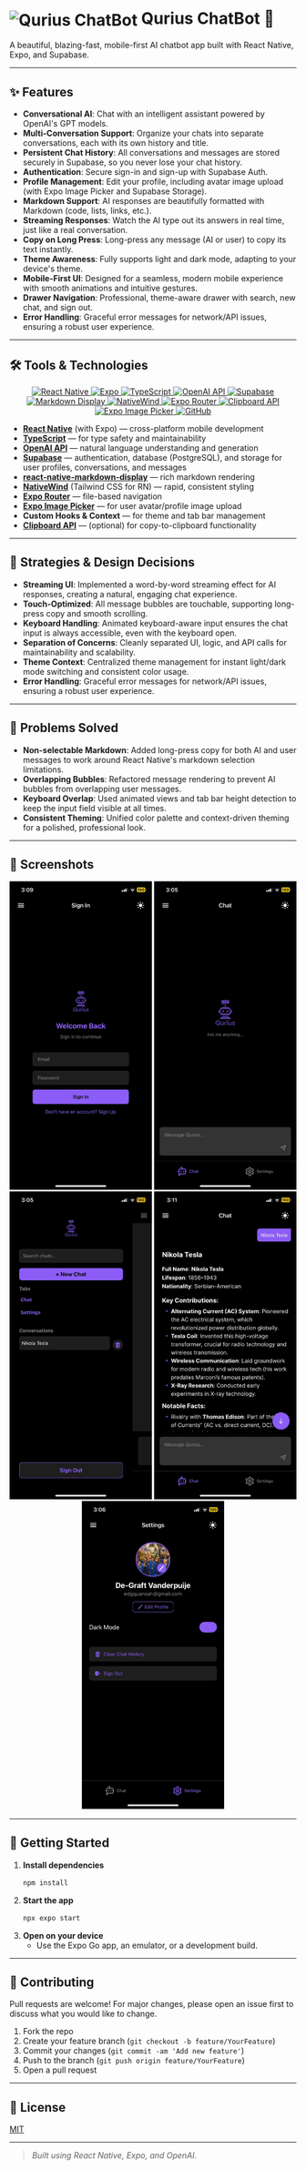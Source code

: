 # <img src="./assets/readme-icons/qurius-animated.gif" alt="Qurius ChatBot" width="48" style="vertical-align:middle;"/> Qurius ChatBot 🤖

A beautiful, blazing-fast, mobile-first AI chatbot app built with React Native, Expo, and Supabase.

---

## ✨ Features

- **Conversational AI**: Chat with an intelligent assistant powered by OpenAI's GPT models.
- **Multi-Conversation Support**: Organize your chats into separate conversations, each with its own history and title.
- **Persistent Chat History**: All conversations and messages are stored securely in Supabase, so you never lose your chat history.
- **Authentication**: Secure sign-in and sign-up with Supabase Auth.
- **Profile Management**: Edit your profile, including avatar image upload (with Expo Image Picker and Supabase Storage).
- **Markdown Support**: AI responses are beautifully formatted with Markdown (code, lists, links, etc.).
- **Streaming Responses**: Watch the AI type out its answers in real time, just like a real conversation.
- **Copy on Long Press**: Long-press any message (AI or user) to copy its text instantly.
- **Theme Awareness**: Fully supports light and dark mode, adapting to your device's theme.
- **Mobile-First UI**: Designed for a seamless, modern mobile experience with smooth animations and intuitive gestures.
- **Drawer Navigation**: Professional, theme-aware drawer with search, new chat, and sign out.
- **Error Handling**: Graceful error messages for network/API issues, ensuring a robust user experience.

---

## 🛠️ Tools & Technologies

<div align="center">
  <a href="https://reactnative.dev/" target="_blank">
    <img src="https://img.shields.io/badge/React%20Native-20232A?style=for-the-badge&logo=react&logoColor=61DAFB" alt="React Native"/>
  </a>
  <a href="https://expo.dev/" target="_blank">
    <img src="https://img.shields.io/badge/Expo-1B1F23?style=for-the-badge&logo=expo&logoColor=white" alt="Expo"/>
  </a>
  <a href="https://www.typescriptlang.org/" target="_blank">
    <img src="https://img.shields.io/badge/TypeScript-3178C6?style=for-the-badge&logo=typescript&logoColor=white" alt="TypeScript"/>
  </a>
  <a href="https://platform.openai.com/docs/api-reference" target="_blank">
    <img src="https://img.shields.io/badge/OpenAI-412991?style=for-the-badge&logo=openai&logoColor=white" alt="OpenAI API"/>
  </a>
  <a href="https://supabase.com/" target="_blank">
    <img src="https://img.shields.io/badge/Supabase-3ECF8E?style=for-the-badge&logo=supabase&logoColor=white" alt="Supabase"/>
  </a>
  <a href="https://github.com/iamacup/react-native-markdown-display" target="_blank">
    <img src="https://img.shields.io/badge/Markdown%20Display-000000?style=for-the-badge&logo=markdown&logoColor=white" alt="Markdown Display"/>
  </a>
  <a href="https://www.nativewind.dev/" target="_blank">
    <img src="https://img.shields.io/badge/NativeWind-38BDF8?style=for-the-badge&logo=tailwindcss&logoColor=white" alt="NativeWind"/>
  </a>
  <a href="https://docs.expo.dev/router/introduction/" target="_blank">
    <img src="https://img.shields.io/badge/Expo%20Router-1B1F23?style=for-the-badge&logo=expo&logoColor=white" alt="Expo Router"/>
  </a>
  <a href="https://reactnative.dev/docs/clipboard" target="_blank">
    <img src="https://img.shields.io/badge/Clipboard%20API-808080?style=for-the-badge&logo=copy&logoColor=white" alt="Clipboard API"/>
  </a>
  <a href="https://docs.expo.dev/versions/latest/sdk/imagepicker/" target="_blank">
    <img src="https://img.shields.io/badge/Expo%20Image%20Picker-1B1F23?style=for-the-badge&logo=expo&logoColor=white" alt="Expo Image Picker"/>
  </a>
  <a href="https://github.com/" target="_blank">
    <img src="https://img.shields.io/badge/GitHub-181717?style=for-the-badge&logo=github&logoColor=white" alt="GitHub"/>
  </a>
</div>

- **[React Native](https://reactnative.dev/)** (with Expo) — cross-platform mobile development  
- **[TypeScript](https://www.typescriptlang.org/)** — for type safety and maintainability  
- **[OpenAI API](https://platform.openai.com/docs/api-reference)** — natural language understanding and generation  
- **[Supabase](https://supabase.com/)** — authentication, database (PostgreSQL), and storage for user profiles, conversations, and messages  
- **[react-native-markdown-display](https://github.com/iamacup/react-native-markdown-display)** — rich markdown rendering  
- **[NativeWind](https://www.nativewind.dev/)** (Tailwind CSS for RN) — rapid, consistent styling  
- **[Expo Router](https://docs.expo.dev/router/introduction/)** — file-based navigation  
- **[Expo Image Picker](https://docs.expo.dev/versions/latest/sdk/imagepicker/)** — for user avatar/profile image upload  
- **Custom Hooks & Context** — for theme and tab bar management  
- **[Clipboard API](https://reactnative.dev/docs/clipboard)** — (optional) for copy-to-clipboard functionality  

---

## 🚀 Strategies & Design Decisions

- **Streaming UI**: Implemented a word-by-word streaming effect for AI responses, creating a natural, engaging chat experience.
- **Touch-Optimized**: All message bubbles are touchable, supporting long-press copy and smooth scrolling.
- **Keyboard Handling**: Animated keyboard-aware input ensures the chat input is always accessible, even with the keyboard open.
- **Separation of Concerns**: Cleanly separated UI, logic, and API calls for maintainability and scalability.
- **Theme Context**: Centralized theme management for instant light/dark mode switching and consistent color usage.
- **Error Handling**: Graceful error messages for network/API issues, ensuring a robust user experience.

---

## 🧩 Problems Solved

- **Non-selectable Markdown**: Added long-press copy for both AI and user messages to work around React Native's markdown selection limitations.
- **Overlapping Bubbles**: Refactored message rendering to prevent AI bubbles from overlapping user messages.
- **Keyboard Overlap**: Used animated views and tab bar height detection to keep the input field visible at all times.
- **Consistent Theming**: Unified color palette and context-driven theming for a polished, professional look.

---

## 📸 Screenshots

<div align="center">
  <img src="./assets/images/sign-in.png" alt="Sign In" width="250"/>
  <img src="./assets/images/chat-screen.png" alt="Chat Screen" width="250"/>
  <img src="./assets/images/drawer-navigation.png" alt="Drawer" width="250"/>
  <img src="./assets/images/chat-conversation.png" alt="Chat Conversation" width="250"/>
  <img src="./assets/images/settings.png" alt="Settings Page" width="250"/>
</div>

---

## 🏁 Getting Started

1. **Install dependencies**
   ```bash
   npm install
   ```
2. **Start the app**
   ```bash
   npx expo start
   ```
3. **Open on your device**
   - Use the Expo Go app, an emulator, or a development build.

---

## 🤝 Contributing

Pull requests are welcome! For major changes, please open an issue first to discuss what you would like to change.

1. Fork the repo
2. Create your feature branch (`git checkout -b feature/YourFeature`)
3. Commit your changes (`git commit -am 'Add new feature'`)
4. Push to the branch (`git push origin feature/YourFeature`)
5. Open a pull request

---

## 📄 License

[MIT](./LICENSE)

---

> _Built using React Native, Expo, and OpenAI._
